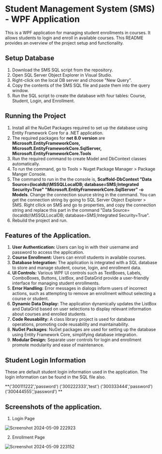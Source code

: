 # Student Management System (SMS) - WPF Application

This is a WPF application for managing student enrollments in courses. It allows students to login and enroll in available courses. This README provides an overview of the project setup and functionality.

## Setup Database

1. Download the SMS SQL script from the repository.
2. Open SQL Server Object Explorer in Visual Studio.
3. Right-click on the local DB server and choose "New Query".
4. Copy the contents of the SMS SQL file and paste them into the query window.
5. Run the SQL script to create the database with four tables: Course, Student, Login, and Enrollment.

## Running the Project

1. Install all the NuGet Packages required to set up the database using Entity Framework Core for a .NET application.
2. The required packages for **net 8.0 version** are **Microsoft.EntityFrameworkCore, Microsoft.EntityFrameworkCore.SqlServer, Microsoft.EntityFrameworkCore.Tools**
3. Run the required command to create Model and DbContext classes automatically.
4. To run the command, go to Tools > Nuget Package Manager > Package Manger Console.
5. The command to run in the the console is, **Scaffold-DbContext "Data Source=(localdb)\MSSQLLocalDB; database=SMS;Integrated Security=True" "Microsoft.EntityFrameworkCore.SqlServer" -o Models**. Change the connection source string in the command. You can get the connection string by going to SQL Server Object Explorer > SMS. Right cllick on SMS and go to properties, and copy the connection string and replace this part in the command "Data Source=(localdb)\MSSQLLocalDB; database=SMS;Integrated Security=True".
6. Rebuild the project and run.

## Features of the Application.

1. **User Authentication:** Users can log in with their username and password to access the application.
2. **Course Enrollment:** Users can enroll students in available courses.
3. **Database Integration:** The application is integrated with a SQL database to store and manage student, course, login, and enrollment data.
4. **UI Controls:** Various WPF UI controls such as TextBoxes, Labels, ComboBoxes, Buttons, ListBox, and DataGrid provide a user-friendly interface for managing student enrollments.
5. **Error Handling:** Error messages in dialogs inform users of incorrect actions, such as attempting to remove an enrollment without selecting a course or student.
6. **Dynamic Data Display:** The application dynamically updates the ListBox and DataGrid based on user selections to display relevant information about courses and enrolled students.
7. **Code Reusability:** A class library project is used for database operations, promoting code reusability and maintainability.
8. **NuGet Packages**: NuGet packages are used for setting up the database using Entity Framework Core, simplifying database integration.
9. **Modular Design:** Separate user controls for login and enrollment promote modularity and ease of maintenance.

## Student Login Information

These are default student login information used in the application. The login information can be found in the SQL file also.

**('300111222','password')
('300222333','test')
('300333444','password')
('300444555','password')
**
## Screenshots of the application.

1. Login Page
   
![Screenshot 2024-05-09 222923](https://github.com/Khalid-24/student-course-enrollment-applicaiton/assets/145816901/fd278c3d-f183-46d8-b95a-536aebaded85)

2. Enrollment Page
   
![Screenshot 2024-05-09 223152](https://github.com/Khalid-24/student-course-enrollment-applicaiton/assets/145816901/fba73b7b-a769-48ec-a7bc-88da30886dc5)


 

